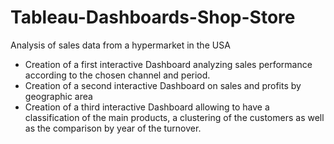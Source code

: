 # Tableau-Dashboards-Shop-Store
Analysis of sales data from a hypermarket in the USA 
- Creation of a first interactive Dashboard analyzing sales performance according to the chosen channel and period.
- Creation of a second interactive Dashboard on sales and profits by geographic area
- Creation of a third interactive Dashboard allowing to have a classification of the main products, a clustering of the customers as well as the comparison by year of the turnover. 
